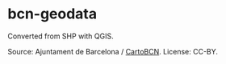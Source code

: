 bcn-geodata
========
Converted from SHP with QGIS.


Source: Ajuntament de Barcelona / [CartoBCN](http://w20.bcn.cat/cartobcn/). License: CC-BY.
